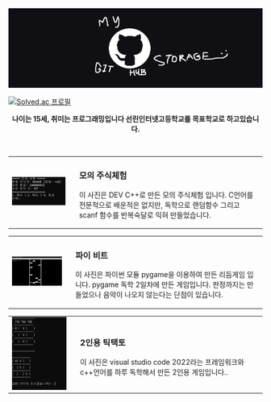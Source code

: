 <div align="center">
  <img src="https://github.com/MiruHeon/Normal-Project/blob/main/%EA%B9%83%ED%97%88%EB%B8%8C%20%EB%A9%94%EC%9D%B8%20%EC%9D%B4%EB%AF%B8%EC%A7%80.png?raw=true" alt="이미지">
</div>

[![Solved.ac 프로필](http://mazassumnida.wtf/api/v2/generate_badge?boj=kirias24)](https://solved.ac/kirias24)

<p align="center">
  <strong>나이는 15세, 취미는 프로그래밍입니다 선린인터넷고등학교를 목표학교로 하고있습니다.</strong>
</p>

<br>

<div align="center">
  <table>
    <tr>
      <td>
        <img src="https://github.com/MiruHeon/Normal-Project/blob/main/%EA%B9%83%ED%97%88%EB%B8%8C%20%EB%A9%94%EC%9D%B8%20%EC%9D%B4%EB%AF%B8%EC%A7%805.png?raw=true" alt="추가 이미지" width="300px" />
      </td>
      <td style="padding-left: 20px; text-align: left;">
        <h3>모의 주식체험</h3>
        <p>이 사진은 DEV C++로 만든 모의 주식체험 입니다. C언어를 전문적으로 배운적은 없지만, 독학으로 랜덤함수 그리고 scanf 함수를 반복숙달로 익혀 만들었습니다.</p>
      </td>
    </tr>
  </table>
</div>

<div align="center">
  <table>
    <tr>
      <td>
        <img src="https://github.com/MiruHeon/Normal-Project/blob/main/%ED%8C%8C%EC%9D%B4%EB%B9%84%ED%8A%B8.png?raw=true" alt="추가 이미지" width="300px" />
      </td>
      <td style="padding-left: 20px; text-align: left;">
        <h3>파이 비트</h3>
        <p>이 사진은 파이썬 모듈 pygame을 이용하여 만든 리듬게임 입니다. pygame 독학 2일차에 만든 게임입니다. 판정까지는 만들었으나 음악이 나오지 않는다는 단점이 있습니다.</p>
      </td>
    </tr>
  </table>
</div>

<div align="center">
  <table>
    <tr>
      <td>
        <img src="https://github.com/MiruHeon/Normal-Project/blob/main/%EA%B9%83%ED%97%88%EB%B8%8C%20%EB%A9%94%EC%9D%B8%20%EC%9D%B4%EB%AF%B8%EC%A7%808.png?raw=true" alt="추가 이미지" width="200px" />
      </td>
      <td style="padding-left: 20px; text-align: left;">
        <h3>2인용 틱택토</h3>
        <p>이 사진은 visual studio code 2022라는 프레임워크와 c++언어를 하루 독학해서 만든 2인용 게임입니다..</p>
      </td>
    </tr>
  </table>
</div>

